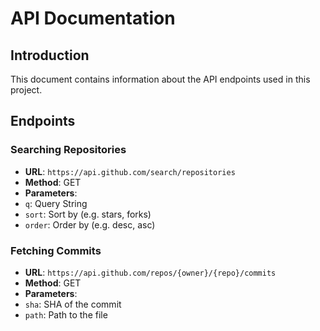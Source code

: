 # API Documentation

## Introduction
This document contains information about the API endpoints used in this project.

## Endpoints

### Searching Repositories
- **URL**: `https://api.github.com/search/repositories`
- **Method**: GET
- **Parameters**:
- `q`: Query String
- `sort`: Sort by (e.g. stars, forks)
- `order`: Order by (e.g. desc, asc)

### Fetching Commits
- **URL**: `https://api.github.com/repos/{owner}/{repo}/commits`
- **Method**: GET
- **Parameters**:
- `sha`: SHA of the commit
- `path`: Path to the file